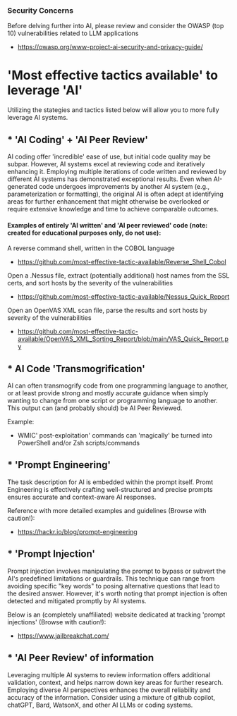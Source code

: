 ### Security Concerns
Before delving further into AI, please review and consider the OWASP (top 10) vulnerabilities related to LLM applications
* https://owasp.org/www-project-ai-security-and-privacy-guide/ 


# 'Most effective tactics available' to leverage 'AI'
Utilizing the stategies and tactics listed below will allow you to more fully leverage AI systems.

## * 'AI Coding' + 'AI Peer Review'
AI coding offer 'incredible' ease of use, but initial code quality may be subpar. However, AI systems excel at reviewing code and iteratively enhancing it. Employing multiple iterations of code written and reviewed by different AI systems has demonstrated exceptional results. Even when AI-generated code undergoes improvements by another AI system (e.g., parameterization or formatting), the original AI is often adept at identifying areas for further enhancement that might otherwise be overlooked or require extensive knowledge and time to achieve comparable outcomes.

#### Examples of entirely 'AI written' and 'AI peer reviewed' code (note: created for educational purposes only, do not use):

A reverse command shell, written in the COBOL language 
* https://github.com/most-effective-tactic-available/Reverse_Shell_Cobol

Open a .Nessus file, extract (potentially additional) host names from the SSL certs, and sort hosts by the severity of the vulnerabilities
* https://github.com/most-effective-tactic-available/Nessus_Quick_Report

Open an OpenVAS XML scan file, parse the results and sort hosts by severity of the vulnerabilities
* https://github.com/most-effective-tactic-available/OpenVAS_XML_Sorting_Report/blob/main/VAS_Quick_Report.py


## * AI Code 'Transmogrification' 
AI can often transmogrify code from one programming language to another, or at least provide strong and mostly accurate guidance when simply wanting to change from one script or programming language to another. This output can (and probably should) be AI Peer Reviewed. 

Example:
* WMIC' post-exploitation' commands can 'magically' be turned into PowerShell and/or Zsh scripts/commands

## * 'Prompt Engineering'
The task description for AI is embedded within the prompt itself. Promt Engineering is effectively crafting well-structured and precise prompts ensures accurate and context-aware AI responses.

Reference with more detailed examples and guidelines (Browse with caution!):
* https://hackr.io/blog/prompt-engineering

## * 'Prompt Injection'
Prompt injection involves manipulating the prompt to bypass or subvert the AI's predefined limitations or guardrails. This technique can range from avoiding specific "key words" to posing alternative questions that lead to the desired answer. However, it's worth noting that prompt injection is often detected and mitigated promptly by AI systems.

Below is an (completely unaffiliated) website dedicated at tracking 'prompt injections' (Browse with caution!):
* https://www.jailbreakchat.com/

## * 'AI Peer Review' of information
Leveraging multiple AI systems to review information offers additional validation, context, and helps narrow down key areas for further research. Employing diverse AI perspectives enhances the overall reliability and accuracy of the information. Consider using a mixture of github copilot, chatGPT, Bard, WatsonX, and other AI LLMs or coding systems.
